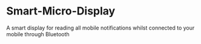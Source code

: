 # Smart-Micro-Display
A smart display for reading all mobile notifications whilst connected to your mobile through Bluetooth
